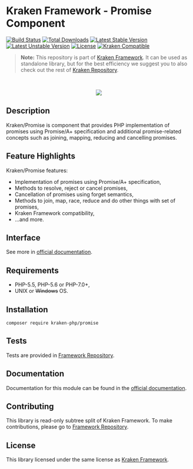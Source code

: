 # Kraken Framework - Promise Component

[![Build Status](https://travis-ci.org/kraken-php/framework.svg)](https://travis-ci.org/kraken-php/framework)
[![Total Downloads](https://poser.pugx.org/kraken-php/promise/downloads)](https://packagist.org/packages/kraken-php/promise) 
[![Latest Stable Version](https://poser.pugx.org/kraken-php/promise/v/stable)](https://packagist.org/packages/kraken-php/promise) 
[![Latest Unstable Version](https://poser.pugx.org/kraken-php/promise/v/unstable)](https://packagist.org/packages/kraken-php/promise) 
[![License](https://poser.pugx.org/kraken-php/framework/license)](https://packagist.org/packages/kraken-php/framework)
[![Kraken Compatible](https://img.shields.io/badge/kraken-compatible-8002af.svg)](https://github.com/kraken-php/framework)

> **Note:** This repository is part of [Kraken Framework][3]. It can be used as standalone library, but for the best 
efficiency we suggest you to also check out the rest of [Kraken Repository][5].

<br>
<p align="center">
<img src="https://avatars2.githubusercontent.com/u/15938282?v=3&s=150" />
</p>

## Description

Kraken/Promise is component that provides PHP implementation of promises using Promise/A+ specification and additional 
promise-related concepts such as joining, mapping, reducing and cancelling promises.

## Feature Highlights

Kraken/Promise features:

* Implementation of promises using Promise/A+ specification,
* Methods to resolve, reject or cancel promises,
* Cancellation of promises using forget semantics,
* Methods to join, map, race, reduce and do other things with set of promises,
* Kraken Framework compatibility,
* ...and more.

## Interface

See more in [official documentation][2].

## Requirements

* PHP-5.5, PHP-5.6 or PHP-7.0+,
* UNIX or ~~Windows~~ OS.

## Installation

```
composer require kraken-php/promise
```

## Tests

Tests are provided in [Framework Repository][3].

## Documentation

Documentation for this module can be found in the [official documentation][2].

## Contributing

This library is read-only subtree split of Kraken Framework. To make contributions, please go to [Framework Repository][3].

## License

This library licensed under the same license as [Kraken Framework][3].

[1]: http://kraken-php.com
[2]: http://kraken-php.com/docs/0.3/promise
[3]: https://github.com/kraken-php/framework
[4]: https://github.com/kraken-php/kraken
[5]: https://github.com/kraken-php
